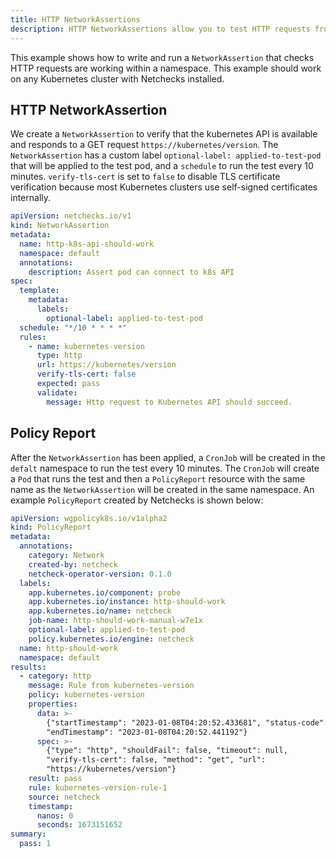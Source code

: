 ```yaml
---
title: HTTP NetworkAssertions
description: HTTP NetworkAssertions allow you to test HTTP requests from your cluster.
---
```



This example shows how to write and run a `NetworkAssertion` that checks HTTP requests are
working within a namespace. This example should work on any Kubernetes cluster with Netchecks
installed.


## HTTP NetworkAssertion

We create a `NetworkAssertion` to verify that the kubernetes API is available and
responds to a GET request `https://kubernetes/version`. The `NetworkAssertion` has a 
custom label `optional-label: applied-to-test-pod` that will be applied to the test pod, 
and a `schedule` to run the test every 10 minutes. `verify-tls-cert` is set to `false`
to disable TLS certificate verification because most Kubernetes clusters use self-signed
certificates internally.


```yaml
apiVersion: netchecks.io/v1
kind: NetworkAssertion
metadata:
  name: http-k8s-api-should-work
  namespace: default
  annotations:
    description: Assert pod can connect to k8s API
spec:
  template:
    metadata:
      labels:
        optional-label: applied-to-test-pod
  schedule: "*/10 * * * *"
  rules:
    - name: kubernetes-version
      type: http
      url: https://kubernetes/version
      verify-tls-cert: false
      expected: pass
      validate:
        message: Http request to Kubernetes API should succeed.
```

## Policy Report

After the `NetworkAssertion` has been applied, a `CronJob` will be created in the `defalt` namespace to run the test every 10 minutes. The `CronJob` will create a `Pod` that runs the test and then a `PolicyReport` resource with the same name as the `NetworkAssertion` will be created in the same namespace. An example `PolicyReport` created by Netchecks is shown below:

```yaml
apiVersion: wgpolicyk8s.io/v1alpha2
kind: PolicyReport
metadata:
  annotations:
    category: Network
    created-by: netcheck
    netcheck-operator-version: 0.1.0
  labels:
    app.kubernetes.io/component: probe
    app.kubernetes.io/instance: http-should-work
    app.kubernetes.io/name: netcheck
    job-name: http-should-work-manual-w7e1x
    optional-label: applied-to-test-pod
    policy.kubernetes.io/engine: netcheck
  name: http-should-work
  namespace: default
results:
  - category: http
    message: Rule from kubernetes-version
    policy: kubernetes-version
    properties:
      data: >-
        {"startTimestamp": "2023-01-08T04:20:52.433681", "status-code": 200,
        "endTimestamp": "2023-01-08T04:20:52.441192"}
      spec: >-
        {"type": "http", "shouldFail": false, "timeout": null,
        "verify-tls-cert": false, "method": "get", "url":
        "https://kubernetes/version"}
    result: pass
    rule: kubernetes-version-rule-1
    source: netcheck
    timestamp:
      nanos: 0
      seconds: 1673151652
summary:
  pass: 1
```

